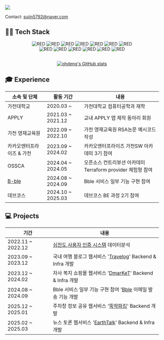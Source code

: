 ![](https://capsule-render.vercel.app/api?type=waving&height=150&text=Introduce🙋‍♀️&section=header&color=CDE4AD&fontSize=30&animation=twinkling )


<h> Contact: sujin5792@naver.com </h>

<h2>👨‍💻 Tech Stack  </h2>

<div align=center>
<div>
<img alt="RED" src ="https://img.shields.io/badge/JAVA-004027.svg?&style=for-the-badge&logo=Jameson&logoColor=white"/>
<img alt="RED" src ="https://img.shields.io/badge/SPRING-6DB33F.svg?&style=for-the-badge&logo=Spring&logoColor=white"/>
<img alt="RED" src ="https://img.shields.io/badge/MySQL-4479A1.svg?&style=for-the-badge&logo=MYSQL&logoColor=white"/>
<img alt="RED" src ="https://img.shields.io/badge/MariaDB-003545.svg?&style=for-the-badge&logo=MariaDB&logoColor=white"/>
<img alt="RED" src ="https://img.shields.io/badge/Spring_Security-6DB33F?style=for-the-badge&logo=spring-security&logoColor=white"/>
<img alt="RED" src ="https://img.shields.io/badge/OAuth_2.0-3C3C3C?style=for-the-badge&logo=auth0&logoColor=white"/>
<img alt="RED" src ="https://img.shields.io/badge/Intellij-000000.svg?&style=for-the-badge&logo=intellijidea&logoColor=white"/>
  
</div>

<div>
<img alt="RED" src ="https://img.shields.io/badge/elasticsearch-005571.svg?&style=for-the-badge&logo=elasticsearch&logoColor=white"/>
<img alt="RED" src ="https://img.shields.io/badge/githubactions-2088FF.svg?&style=for-the-badge&logo=githubactions&logoColor=white"/>
<img alt="RED" src ="https://img.shields.io/badge/docker-2496ED.svg?&style=for-the-badge&logo=docker&logoColor=white"/>
<img alt="RED" src ="https://img.shields.io/badge/aws-232F3E.svg?&style=for-the-badge&logo=amazonwebservices&logoColor=white"/> 
<img alt="RED" src ="https://img.shields.io/badge/linux-FCC624.svg?&style=for-the-badge&logo=linux&logoColor=white"/>
<img alt="RED" src ="https://img.shields.io/badge/terraform-844FBA.svg?&style=for-the-badge&logo=terraform&logoColor=white"/>

</div>
</div>

</br>
<div align=center>
  
[![ohdeng's GitHub stats](https://github-readme-stats.vercel.app/api?username=ohdeng02&theme=blue_navy&show_icons=true&hide=stars)](https://github.com/anuraghazra/github-readme-stats)
</div>

<h2>🎓 Experience</h2>

|소속 및 단체|활동 기간|내용|
|---|---|---|
|가천대학교| 2020.03 ~ | 가천대학교 컴퓨터공학과 재학
|APPLY| 2021.03 ~ 2021.12| 교내 APPLY 앱 제작 동아리 회원
|가천 영재교육원|2022.09 ~ 2022.10| 가천 영재교육원 RSA논문 예시코드 작성 |
|카카오엔터프라이즈 & 가천|2023.09 ~ 2024.02| 카카오엔터프라이즈 가천SW 아카데미 3기 참여
|OSSCA| 2024.04 ~ 2024.05| 오픈소스 컨트리뷰션 아카데미 Terraform provider 체험형 참여
|[B-ble](https://bblepro.com)| 2024.08 ~ 2024.09| Bble 서비스 일부 기능 구현 참여
|데브코스| 2024.10 ~ 2025.03| 데브코스 BE 과정 2기 참여


<h2>💻 Projects</h3>

| 기간 | 내용 |
| --- | --- |
| 2022.11 ~ 2022.12 | <a href="https://github.com/p-project6/p_p">심전도 사용자 인증 시스템</a> 데이터분석 |
| 2023.09 ~ 2023.12 | 국내 여행 블로그 웹서비스 '<a href="https://github.com/Wanza2023">Travelog</a>' Backend & Infra 개발 |
| 2023.12 ~ 2024.02 | 자사 복지 쇼핑몰 웹서비스 '<a href="https://github.com/ohdeng02/dmarket-back">DmarKeT</a>' Backend & Infra 개발 |
| 2024.08 ~ 2024.09| Bble 서비스 일부 기능 구현 참여 '<a href="https://bblepro.com">Bble</a> 이메일 발송 기능 개발 |
| 2025.12 ~ 2025.01| 주차창 정보 공유 웹서비스 '<a href="https://github.com/prgrms-be-devcourse/NBE2-3-3-TEAM4">뚝딱파킹</a>' Backend 개발 |
| 2025.02 ~ 2025.03| 뉴스 토론 웹서비스 '<a href="https://github.com/prgrms-web-devcourse-final-project/WEB2_3_BlockB_BE">EarthTalk</a>' Backend & Infra 개발 |

<br/>

